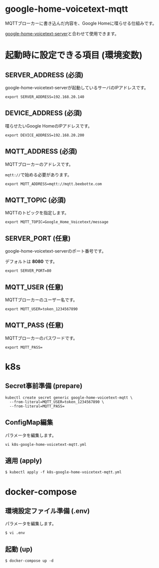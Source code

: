 # google-home-voicetext-mqtt
MQTTブローカーに書き込んだ内容を、Google Homeに喋らせる仕組みです。

[google-home-voicetext-server](https://github.com/yasu-hide/google-home-voicetext-server)と合わせて使用できます。

# 起動時に設定できる項目 (環境変数)
## SERVER_ADDRESS (必須)
google-home-voicetext-serverが起動しているサーバのIPアドレスです。

```
export SERVER_ADDRESS=192.168.20.140
```

## DEVICE_ADDRESS (必須)
喋らせたいGoogle HomeのIPアドレスです。

```
export DEVICE_ADDRESS=192.168.20.200
```

## MQTT_ADDRESS (必須)
MQTTブローカーのアドレスです。

`mqtt://`で始める必要があります。

```
export MQTT_ADDRESS=mqtt://mqtt.beebotte.com
```
## MQTT_TOPIC (必須)
MQTTのトピックを指定します。

```
export MQTT_TOPIC=Google_Home_Voicetext/message
```

## SERVER_PORT (任意)
google-home-voicetext-serverのポート番号です。

デフォルトは __8080__ です。

```
export SERVER_PORT=80
```

## MQTT_USER (任意)
MQTTブローカーのユーザー名です。

```
export MQTT_USER=token_1234567890
```

## MQTT_PASS (任意)
MQTTブローカーのパスワードです。

```
export MQTT_PASS=
```

# k8s
## Secret事前準備 (prepare)
```
kubectl create secret generic google-home-voicetext-mqtt \
  --from-literal=MQTT_USER=token_1234567890 \
  --from-literal=MQTT_PASS=
```
## ConfigMap編集
パラメータを編集します。
```
vi k8s-google-home-voicetext-mqtt.yml
```

## 適用 (apply)
```
$ kubectl apply -f k8s-google-home-voicetext-mqtt.yml
```

# docker-compose
## 環境設定ファイル準備 (.env)
パラメータを編集します。
```
$ vi .env
```

## 起動 (up)
```
$ docker-compose up -d
```
